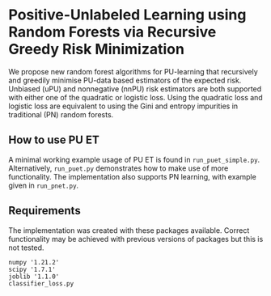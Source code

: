 # Positive-Unlabeled Learning using Random Forests via Recursive Greedy Risk Minimization

We propose new random forest algorithms for PU-learning that recursively and greedily minimise PU-data based estimators of the expected risk. Unbiased (uPU) and nonnegative (nnPU) risk estimators are both supported with either one of the quadratic or logistic loss. Using the quadratic loss and logistic loss are equivalent to using the Gini and entropy impurities in traditional (PN) random forests.

## How to use PU ET
A minimal working example usage of PU ET is found in ```run_puet_simple.py```. Alternatively, ```run_puet.py``` demonstrates how to make use of more functionality. The implementation also supports PN learning, with example given in ```run_pnet.py```.

## Requirements
The implementation was created with these packages available. Correct functionality may be achieved with previous versions of packages but this is not tested. 
```
numpy '1.21.2'
scipy '1.7.1'
joblib '1.1.0'
classifier_loss.py
```
